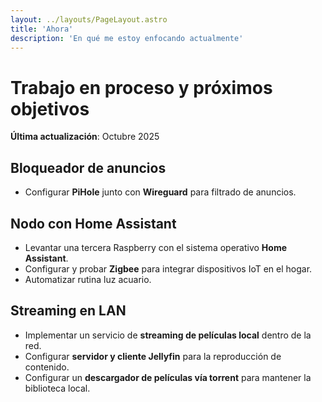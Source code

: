 ```yaml
---
layout: ../layouts/PageLayout.astro
title: 'Ahora'
description: 'En qué me estoy enfocando actualmente'
---
```


# Trabajo en proceso y próximos objetivos

**Última actualización**: Octubre 2025

## Bloqueador de anuncios

- Configurar **PiHole** junto con **Wireguard** para filtrado de anuncios.

## Nodo con Home Assistant

- Levantar una tercera Raspberry con el sistema operativo **Home Assistant**.
- Configurar y probar **Zigbee** para integrar dispositivos IoT en el hogar.
- Automatizar rutina luz acuario.

## Streaming en LAN

- Implementar un servicio de **streaming de películas local** dentro de la red.
- Configurar **servidor y cliente Jellyfin** para la reproducción de contenido.
- Configurar un **descargador de películas vía torrent** para mantener la biblioteca local.
